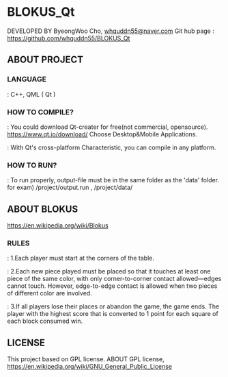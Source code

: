 **BLOKUS_Qt**
==============
DEVELOPED BY ByeongWoo Cho, <whquddn55@naver.com>
Git hub page : <https://github.com/whquddn55/BLOKUS_Qt>
## **ABOUT PROJECT**
### LANGUAGE
: C++, QML ( Qt )

### HOW TO COMPILE?
:	You could download Qt-creater for free(not commercial,  opensource).
<https://www.qt.io/download/>
Choose Desktop&Mobile Applications.

:  With Qt's cross-platform Characteristic, you can compile in any platform.

### HOW TO RUN?
: To run properly, 
output-file must be in the same folder as the 'data' folder.
for exam) /project/output.run , /project/data/

## **ABOUT BLOKUS**
<https://en.wikipedia.org/wiki/Blokus>

### RULES
:  1.Each player must start at the corners of the table.

:  2.Each new piece played must be placed so that it touches at least one piece of the same color, with only corner-to-corner contact allowed—edges cannot touch. However, edge-to-edge contact is allowed when two pieces of different color are involved.

: 3.If all players lose their places or abandon the game, the game ends. The player with the highest score that is converted to 1 point for each square of each block consumed win.


## **LICENSE**
This project based on GPL license.
ABOUT GPL license, <https://en.wikipedia.org/wiki/GNU_General_Public_License>



